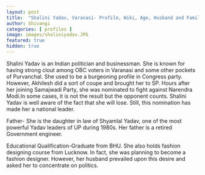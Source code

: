 ```yaml
---
layout: post
title:  "Shalini Yadav, Varanasi- Profile, Wiki, Age, Husband and Family"
author: Shivangi
categories: [ profiles ]
image: images/shaliniyadav.JPG
featured: true
hidden: true
---
```

Shalini Yadav is an Indian politician and businessman. She is known for having strong clout among OBC voters in Varanasi and some other pockets of Purvanchal. She used to be a burgeoning profile in Congress party. However, Akhilesh did a sort of coupe and brought her to SP. Hours after her joining Samajwadi Party, she was nominated to fight against Narendra Modi.In some cases, it is not the result but the opponent counts. Shalini Yadav is well aware of the fact that she will lose. Still, this nomination has made her a national leader.

Father-  She is the daughter in law of Shyamlal Yadav, one of the most powerful Yadav leaders of UP during 1980s.  Her father is a retired Government engineer.

Educational Qualification-Graduate from BHU. She also holds fashion designing course from Lucknow. In fact, she was planning to become a fashion designer. However, her husband prevailed upon this desire and asked her to concentrate on politics.